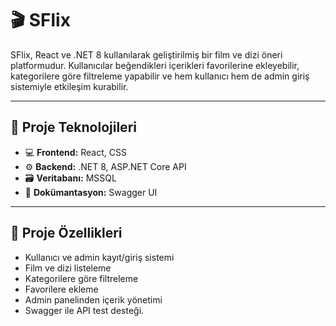 # 🎬 SFlix

SFlix, React ve .NET 8 kullanılarak geliştirilmiş bir film ve dizi öneri platformudur. Kullanıcılar beğendikleri içerikleri favorilerine ekleyebilir, kategorilere göre filtreleme yapabilir ve hem kullanıcı hem de admin giriş sistemiyle etkileşim kurabilir.

---

## 🚀 Proje Teknolojileri

- 💻 **Frontend:** React,  CSS
- ⚙️ **Backend:** .NET 8, ASP.NET Core API
- 🗃️ **Veritabanı:** MSSQL
- 🧪 **Dokümantasyon:** Swagger UI

---

## 🧩 Proje Özellikleri

- Kullanıcı ve admin kayıt/giriş sistemi
- Film ve dizi listeleme
- Kategorilere göre filtreleme
- Favorilere ekleme
- Admin panelinden içerik yönetimi
- Swagger ile API test desteği.
